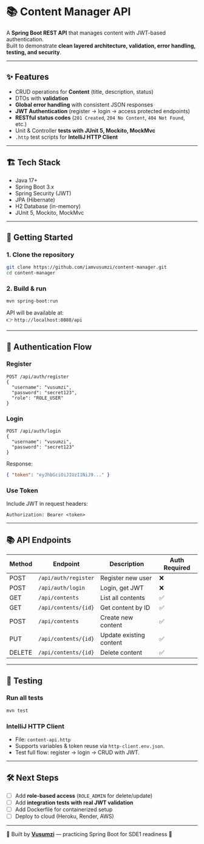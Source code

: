 # 📚 Content Manager API  

A **Spring Boot REST API** that manages content with JWT-based authentication.  
Built to demonstrate **clean layered architecture, validation, error handling, testing, and security**.  

---

## ✨ Features
- CRUD operations for **Content** (title, description, status)  
- DTOs with **validation**  
- **Global error handling** with consistent JSON responses  
- **JWT Authentication** (register → login → access protected endpoints)  
- **RESTful status codes** (`201 Created`, `204 No Content`, `404 Not Found`, etc.)  
- Unit & Controller **tests with JUnit 5, Mockito, MockMvc**  
- `.http` test scripts for **IntelliJ HTTP Client**  

---

## 🏗️ Tech Stack
- Java 17+  
- Spring Boot 3.x  
- Spring Security (JWT)  
- JPA (Hibernate)  
- H2 Database (in-memory)  
- JUnit 5, Mockito, MockMvc  

---

## 🚀 Getting Started  

### 1. Clone the repository
```bash
git clone https://github.com/iamvusumzi/content-manager.git
cd content-manager
```

### 2. Build & run
```bash
mvn spring-boot:run
```

API will be available at:  
👉 `http://localhost:8080/api`  

---

## 🔐 Authentication Flow

### Register
```http
POST /api/auth/register
{
  "username": "vusumzi",
  "password": "secret123",
  "role": "ROLE_USER"
}
```

### Login
```http
POST /api/auth/login
{
  "username": "vusumzi",
  "password": "secret123"
}
```

Response:
```json
{ "token": "eyJhbGciOiJIUzI1NiJ9..." }
```

### Use Token
Include JWT in request headers:  
```
Authorization: Bearer <token>
```

---

## 📚 API Endpoints

| Method | Endpoint             | Description                 | Auth Required |
|--------|----------------------|-----------------------------|---------------|
| POST   | `/api/auth/register` | Register new user           | ❌            |
| POST   | `/api/auth/login`    | Login, get JWT              | ❌            |
| GET    | `/api/contents`      | List all contents           | ✅            |
| GET    | `/api/contents/{id}` | Get content by ID           | ✅            |
| POST   | `/api/contents`      | Create new content          | ✅            |
| PUT    | `/api/contents/{id}` | Update existing content     | ✅            |
| DELETE | `/api/contents/{id}` | Delete content              | ✅            |

---

## 🧪 Testing  

### Run all tests
```bash
mvn test
```

### IntelliJ HTTP Client  
- File: `content-api.http`  
- Supports variables & token reuse via `http-client.env.json`.  
- Test full flow: register → login → CRUD with JWT.  

---

## 🛠️ Next Steps
- [ ] Add **role-based access** (`ROLE_ADMIN` for delete/update)  
- [ ] Add **integration tests with real JWT validation**  
- [ ] Add Dockerfile for containerized setup  
- [ ] Deploy to cloud (Heroku, Render, AWS)  

---

📌 Built by [**Vusumzi**](https://github.com/iamvusumzi) — practicing Spring Boot for SDE1 readiness 🚀  
